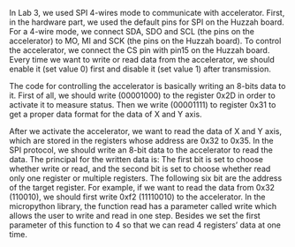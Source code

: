 

In Lab 3, we used SPI 4-wires mode to communicate with accelerator. First, in the hardware part, we used the default pins for SPI on the Huzzah board. For a 4-wire mode, we connect SDA, SDO and SCL (the pins on the accelerator) to MO, MI and SCK (the pins on the Huzzah board). To control the accelerator, we connect the CS pin with pin15 on the Huzzah board. Every time  we want to write or read data from the accelerator, we should enable it (set value 0) first and disable it (set value 1) after transmission.

The code for controlling the accelerator is basically writing an 8-bits data to it. First of all, we should write (00001000) to the register 0x2D in order to activate it to measure status. Then we write (00001111) to register 0x31 to get a proper data format for the data of X and Y axis. 

After we activate the accelerator, we want to read the data of X and Y axis, which are stored in the registers whose address are 0x32 to 0x35. In the SPI protocol, we should write an 8-bit data to the accelerator to read the data. The principal for the written data is: The first bit is set to choose whether write or read, and the second bit is set to choose whether read only one register or multiple registers. The following six bit are the address of the target register. For example, if we want to read the data from 0x32 (110010), we should first write 0xf2 (11110010) to the accelerator. In the micropython library, the function read has a parameter called write which allows the user to write and read in one step. Besides we set the first parameter of this function to 4 so that we can read 4 registers’ data at one time.